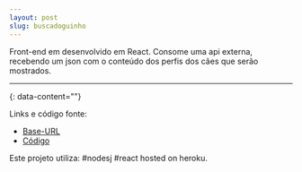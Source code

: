 ```yaml
---
layout: post
slug: buscadoguinho
---
```


Front-end em desenvolvido em React. Consome uma api externa, recebendo um json com o conteúdo dos perfis dos cães que serão mostrados.

---
{: data-content=""}

Links e código fonte:
- [Base-URL](https://bdoguinhoapi.herokuapp.com/)
- [Código](https://izichtl.github.io/indicecalorico/)

Este projeto utiliza: #nodesj #react hosted on heroku.



